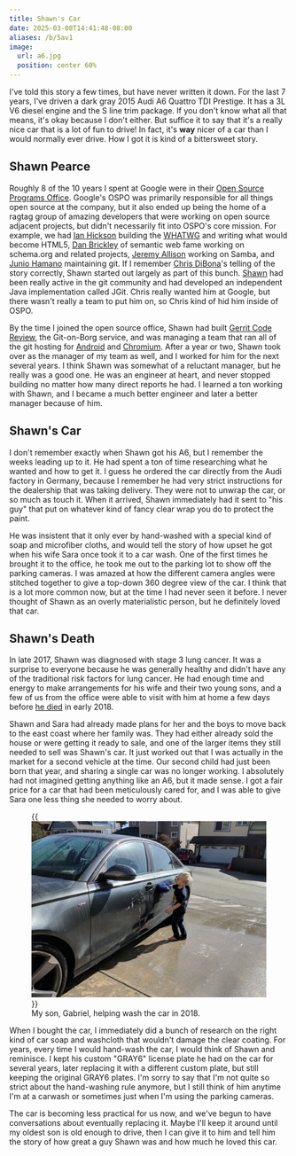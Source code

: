 ```yaml
---
title: Shawn's Car
date: 2025-03-08T14:41:48-08:00
aliases: /b/5av1
image:
  url: a6.jpg
  position: center 60%
---
```


I've told this story a few times, but have never written it down.
For the last 7 years, I've driven a dark gray 2015 Audi A6 Quattro TDI Prestige.
It has a 3L V6 diesel engine and the S line trim package.
If you don't know what all that means, it's okay because I don't either.
But suffice it to say that it's a really nice car that is a lot of fun to drive!
In fact, it's **way** nicer of a car than I would normally ever drive.
How I got it is kind of a bittersweet story.

## Shawn Pearce

Roughly 8 of the 10 years I spent at Google were in their [Open Source Programs Office].
Google's OSPO was primarily responsible for all things open source at the company,
but it also ended up being the home of a ragtag group of amazing developers
that were working on open source adjacent projects, but didn't necessarily fit into OSPO's core mission.
For example, we had [Ian Hickson] building the [WHATWG] and writing what would become HTML5,
[Dan Brickley] of semantic web fame working on schema.org and related projects,
[Jeremy Allison] working on Samba, and [Junio Hamano] maintaining git.
If I remember [Chris DiBona]'s telling of the story correctly,
Shawn started out largely as part of this bunch.
[Shawn] had been really active in the git community and had developed an independent Java implementation called JGit.
Chris really wanted him at Google, but there wasn't really a team to put him on,
so Chris kind of hid him inside of OSPO.

By the time I joined the open source office, Shawn had built [Gerrit Code Review],
the Git-on-Borg service, and was managing a team that ran all of the git hosting for [Android] and [Chromium].
After a year or two, Shawn took over as the manager of my team as well, and I worked for him for the next several years.
I think Shawn was somewhat of a reluctant manager, but he really was a good one.
He was an engineer at heart, and never stopped building no matter how many direct reports he had.
I learned a ton working with Shawn, and I became a much better engineer and later a better manager because of him.

## Shawn's Car

I don't remember exactly when Shawn got his A6, but I remember the weeks leading up to it.
He had spent a ton of time researching what he wanted and how to get it.
I guess he ordered the car directly from the Audi factory in Germany,
because I remember he had very strict instructions for the dealership that was taking delivery.
They were not to unwrap the car, or so much as touch it.
When it arrived, Shawn immediately had it sent to "his guy" that put on whatever kind of fancy clear wrap you do to protect the paint.

He was insistent that it only ever by hand-washed with a special kind of soap and microfiber cloths,
and would tell the story of how upset he got when his wife Sara once took it to a car wash.
One of the first times he brought it to the office, he took me out to the parking lot to show off the parking cameras.
I was amazed at how the different camera angles were stitched together to give a top-down 360 degree view of the car.
I think that is a lot more common now, but at the time I had never seen it before.
I never thought of Shawn as an overly materialistic person, but he definitely loved that car.

## Shawn's Death

In late 2017, Shawn was diagnosed with stage 3 lung cancer.
It was a surprise to everyone because he was generally healthy and didn't have any of the traditional risk factors for lung cancer.
He had enough time and energy to make arrangements for his wife and their two young sons,
and a few of us from the office were able to visit with him at home a few days before [he died] in early 2018.

Shawn and Sara had already made plans for her and the boys to move back to the east coast where her family was.
They had either already sold the house or were getting it ready to sale,
and one of the larger items they still needed to sell was Shawn's car.
It just worked out that I was actually in the market for a second vehicle at the time.
Our second child had just been born that year, and sharing a single car was no longer working.
I absolutely had not imagined getting anything like an A6, but it made sense.
I got a fair price for a car that had been meticulously cared for,
and I was able to give Sara one less thing she needed to worry about.

<aside class="alignleft outset"><figure>
  {{<img src="carwash.jpg" alt="Gabriel washing the car" width="500">}}
  <figcaption>My son, Gabriel, helping wash the car in 2018.</figcaption>
</figure></aside>

When I bought the car, I immediately did a bunch of research on the right kind of car soap
and washcloth that wouldn't damage the clear coating.
For years, every time I would hand-wash the car, I would think of Shawn and reminisce.
I kept his custom "GRAY6" license plate he had on the car for several years,
later replacing it with a different custom plate, but still keeping the original GRAY6 plates.
I'm sorry to say that I'm not quite so strict about the hand-washing rule anymore,
but I still think of him anytime I'm at a carwash or sometimes just when I'm using the parking cameras.

The car is becoming less practical for us now, and we've begun to have conversations about eventually replacing it.
Maybe I'll keep it around until my oldest son is old enough to drive,
then I can give it to him and tell him the story of how great a guy Shawn was and how much he loved this car.

[Open Source Programs Office]: https://opensource.google/
[Ian Hickson]: https://ian.hixie.ch/
[WHATWG]: https://whatwg.org/
[Dan Brickley]: https://www.w3.org/People/DanBri/
[Jeremy Allison]: https://www.samba.org/~jra/
[Junio Hamano]: https://git-blame.blogspot.com/
[Chris DiBona]: https://dibona.com/
[Shawn]: https://github.com/spearce
[Gerrit Code Review]: https://www.gerritcodereview.com/
[Android]: https://android.googlesource.com/
[Chromium]: https://chromium.googlesource.com/
[he died]: https://sfconservancy.org/blog/2018/jan/30/shawn-pearce/
